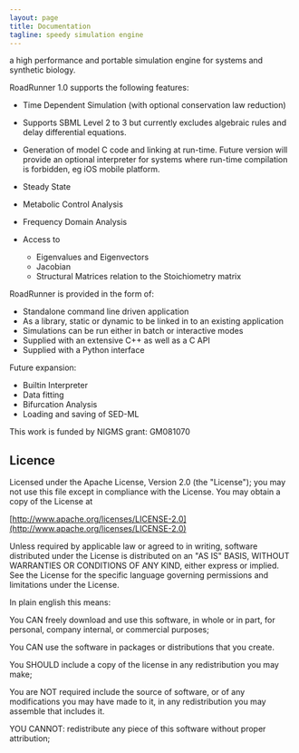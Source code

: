 ```yaml
---
layout: page
title: Documentation
tagline: speedy simulation engine
---
```


a high performance and portable simulation engine for systems and synthetic biology.

RoadRunner 1.0 supports the following features:

 - Time Dependent Simulation (with optional conservation law reduction)
 - Supports SBML Level 2 to 3 but currently excludes algebraic rules and delay differential equations.
 - Generation of model C code and linking at run-time. Future version will provide an optional interpreter for systems where run-time compilation is forbidden, eg iOS mobile platform.
 - Steady State
 - Metabolic Control Analysis
 - Frequency Domain Analysis
 - Access to


    * Eigenvalues and Eigenvectors
    * Jacobian
    * Structural Matrices relation to the Stoichiometry matrix

RoadRunner is provided in the form of:

 - Standalone command line driven application
 - As a library, static or dynamic to be linked in to an existing application
 - Simulations can be run either in batch or interactive modes
 - Supplied with an extensive C++ as well as a C API
 - Supplied with a Python interface

Future expansion:

 - Builtin Interpreter
 - Data fitting
 - Bifurcation Analysis
 - Loading and saving of SED-ML

This work is funded by NIGMS grant: GM081070

## Licence
Licensed under the Apache License, Version 2.0 (the "License"); you may not use this file except in compliance with the License. You may obtain a copy of the License at

[http://www.apache.org/licenses/LICENSE-2.0](http://www.apache.org/licenses/LICENSE-2.0)

Unless required by applicable law or agreed to in writing, software distributed under the License is distributed on an "AS IS" BASIS, WITHOUT WARRANTIES OR CONDITIONS OF ANY KIND, either express or implied. See the License for the specific language governing permissions and limitations under the License.

In plain english this means:

You CAN freely download and use this software, in whole or in part, for personal, company internal, or commercial purposes;

You CAN use the software in packages or distributions that you create.

You SHOULD include a copy of the license in any redistribution you may make;

You are NOT required include the source of software, or of any modifications you may have made to it, in any redistribution you may assemble that includes it.

YOU CANNOT:
redistribute any piece of this software without proper attribution;
